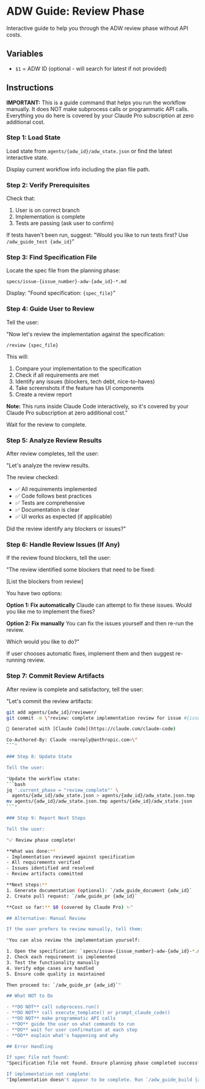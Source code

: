# ADW Guide: Review Phase

Interactive guide to help you through the ADW review phase without API costs.

## Variables

- `$1` = ADW ID (optional - will search for latest if not provided)

## Instructions

**IMPORTANT:** This is a guide command that helps you run the workflow manually. It does NOT make subprocess calls or programmatic API calls. Everything you do here is covered by your Claude Pro subscription at zero additional cost.

### Step 1: Load State

Load state from `agents/{adw_id}/adw_state.json` or find the latest interactive state.

Display current workflow info including the plan file path.

### Step 2: Verify Prerequisites

Check that:
1. User is on correct branch
2. Implementation is complete
3. Tests are passing (ask user to confirm)

If tests haven't been run, suggest: "Would you like to run tests first? Use `/adw_guide_test {adw_id}`"

### Step 3: Find Specification File

Locate the spec file from the planning phase:
```
specs/issue-{issue_number}-adw-{adw_id}-*.md
```

Display: "Found specification: `{spec_file}`"

### Step 4: Guide User to Review

Tell the user:

"Now let's review the implementation against the specification:
```
/review {spec_file}
```

This will:
1. Compare your implementation to the specification
2. Check if all requirements are met
3. Identify any issues (blockers, tech debt, nice-to-haves)
4. Take screenshots if the feature has UI components
5. Create a review report

**Note:** This runs inside Claude Code interactively, so it's covered by your Claude Pro subscription at zero additional cost."

Wait for the review to complete.

### Step 5: Analyze Review Results

After review completes, tell the user:

"Let's analyze the review results.

The review checked:
- ✅ All requirements implemented
- ✅ Code follows best practices
- ✅ Tests are comprehensive
- ✅ Documentation is clear
- ✅ UI works as expected (if applicable)

Did the review identify any blockers or issues?"

### Step 6: Handle Review Issues (If Any)

If the review found blockers, tell the user:

"The review identified some blockers that need to be fixed:

[List the blockers from review]

You have two options:

**Option 1: Fix automatically**
Claude can attempt to fix these issues. Would you like me to implement the fixes?

**Option 2: Fix manually**
You can fix the issues yourself and then re-run the review.

Which would you like to do?"

If user chooses automatic fixes, implement them and then suggest re-running review.

### Step 7: Commit Review Artifacts

After review is complete and satisfactory, tell the user:

"Let's commit the review artifacts:
```bash
git add agents/{adw_id}/reviewer/
git commit -m \"review: complete implementation review for issue #{issue_number}

🤖 Generated with [Claude Code](https://claude.com/claude-code)

Co-Authored-By: Claude <noreply@anthropic.com>\"
```"

### Step 8: Update State

Tell the user:

"Update the workflow state:
```bash
jq '.current_phase = "review_complete"' \
  agents/{adw_id}/adw_state.json > agents/{adw_id}/adw_state.json.tmp
mv agents/{adw_id}/adw_state.json.tmp agents/{adw_id}/adw_state.json
```"

### Step 9: Report Next Steps

Tell the user:

"✅ Review phase complete!

**What was done:**
- Implementation reviewed against specification
- All requirements verified
- Issues identified and resolved
- Review artifacts committed

**Next steps:**
1. Generate documentation (optional): `/adw_guide_document {adw_id}`
2. Create pull request: `/adw_guide_pr {adw_id}`

**Cost so far:** $0 (covered by Claude Pro) ✨"

## Alternative: Manual Review

If the user prefers to review manually, tell them:

"You can also review the implementation yourself:

1. Open the specification: `specs/issue-{issue_number}-adw-{adw_id}-*.md`
2. Check each requirement is implemented
3. Test the functionality manually
4. Verify edge cases are handled
5. Ensure code quality is maintained

Then proceed to: `/adw_guide_pr {adw_id}`"

## What NOT to Do

- **DO NOT** call subprocess.run()
- **DO NOT** call execute_template() or prompt_claude_code()
- **DO NOT** make programmatic API calls
- **DO** guide the user on what commands to run
- **DO** wait for user confirmation at each step
- **DO** explain what's happening and why

## Error Handling

If spec file not found:
"Specification file not found. Ensure planning phase completed successfully."

If implementation not complete:
"Implementation doesn't appear to be complete. Run `/adw_guide_build {adw_id}` first."
